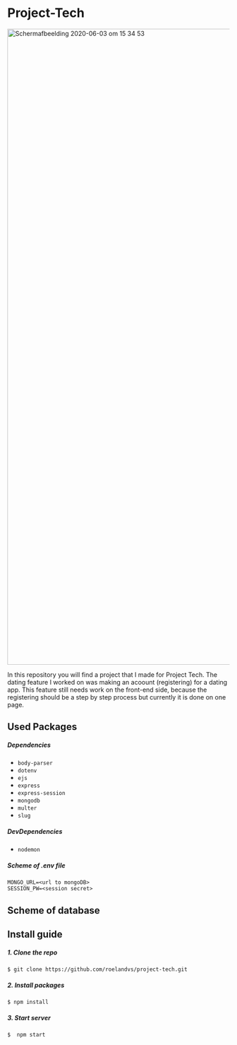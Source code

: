 # Project-Tech

<img width="1440" alt="Schermafbeelding 2020-06-03 om 15 34 53" src="https://user-images.githubusercontent.com/59770136/83645710-164b8b00-a5b3-11ea-8416-00d36624af4c.png">

In this repository you will find a project that I made for Project Tech. The dating feature I worked on was making an acoount (registering) for a dating app. This feature still needs work on the front-end side, because the registering should be a step by step process but currently it is done on one page.

## Used Packages
##### Dependencies
- `body-parser`
- `dotenv`
- `ejs`
- `express`
- `express-session`
- `mongodb`
- `multer`
- `slug`

##### DevDependencies
- `nodemon`

##### Scheme of .env file
```
MONGO_URL=<url to mongoDB>
SESSION_PW=<session secret>
```

## Scheme of database

## Install guide
##### 1. Clone the repo
```
$ git clone https://github.com/roelandvs/project-tech.git
```

##### 2. Install packages
```
$ npm install
```

##### 3. Start server
```
$  npm start
```
